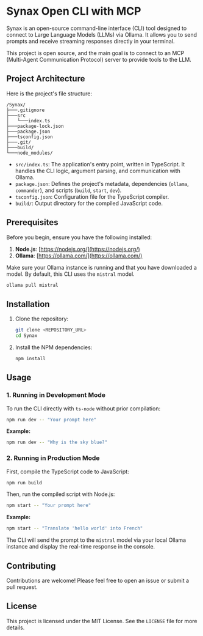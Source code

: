 # Synax Open CLI with MCP

Synax is an open-source command-line interface (CLI) tool designed to connect to Large Language Models (LLMs) via Ollama. It allows you to send prompts and receive streaming responses directly in your terminal.

This project is open source, and the main goal is to connect to an MCP (Multi-Agent Communication Protocol) server to provide tools to the LLM.

## Project Architecture

Here is the project's file structure:

```
/Synax/
├───.gitignore
├───src
│   └───index.ts
├───package-lock.json
├───package.json
├───tsconfig.json
├───.git/
├───build/
└───node_modules/
```

-   `src/index.ts`: The application's entry point, written in TypeScript. It handles the CLI logic, argument parsing, and communication with Ollama.
-   `package.json`: Defines the project's metadata, dependencies (`ollama`, `commander`), and scripts (`build`, `start`, `dev`).
-   `tsconfig.json`: Configuration file for the TypeScript compiler.
-   `build/`: Output directory for the compiled JavaScript code.

## Prerequisites

Before you begin, ensure you have the following installed:

1.  **Node.js**: [https://nodejs.org/](https://nodejs.org/)
2.  **Ollama**: [https://ollama.com/](https://ollama.com/)

Make sure your Ollama instance is running and that you have downloaded a model. By default, this CLI uses the `mistral` model.

```sh
ollama pull mistral
```

## Installation

1.  Clone the repository:
    ```sh
    git clone <REPOSITORY_URL>
    cd Synax
    ```
2.  Install the NPM dependencies:
    ```sh
    npm install
    ```

## Usage

### 1. Running in Development Mode

To run the CLI directly with `ts-node` without prior compilation:

```sh
npm run dev -- "Your prompt here"
```

**Example:**

```sh
npm run dev -- "Why is the sky blue?"
```

### 2. Running in Production Mode

First, compile the TypeScript code to JavaScript:

```sh
npm run build
```

Then, run the compiled script with Node.js:

```sh
npm start -- "Your prompt here"
```

**Example:**

```sh
npm start -- "Translate 'hello world' into French"
```

The CLI will send the prompt to the `mistral` model via your local Ollama instance and display the real-time response in the console.

## Contributing

Contributions are welcome! Please feel free to open an issue or submit a pull request.

## License

This project is licensed under the MIT License. See the `LICENSE` file for more details.
